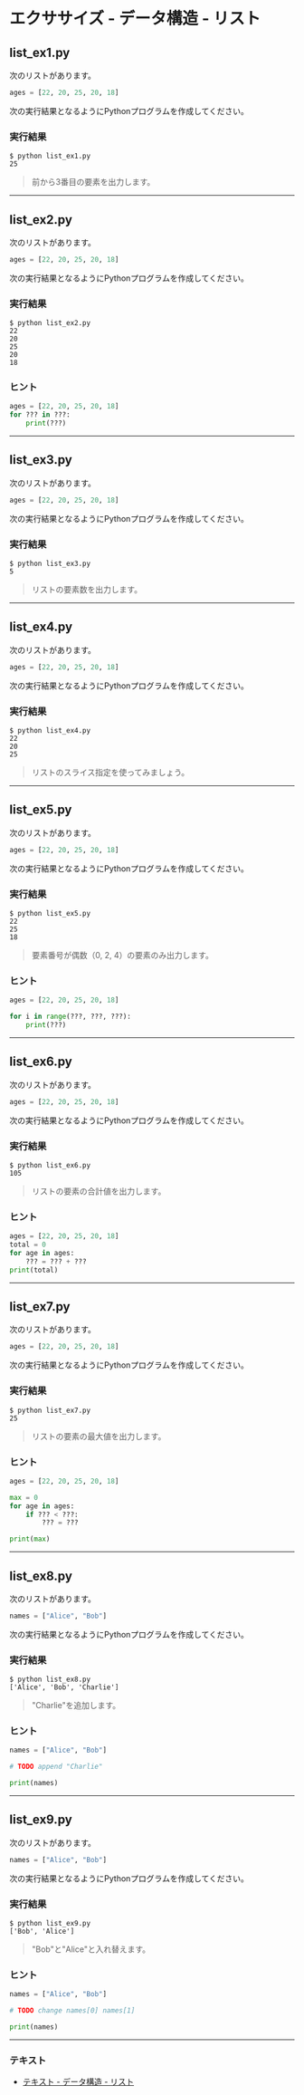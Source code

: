 # エクササイズ - データ構造 - リスト

## list_ex1.py

次のリストがあります。

``` python
ages = [22, 20, 25, 20, 18]
```

次の実行結果となるようにPythonプログラムを作成してください。

### 実行結果

``` 
$ python list_ex1.py 
25
```

> 前から3番目の要素を出力します。

---

## list_ex2.py

次のリストがあります。

``` python
ages = [22, 20, 25, 20, 18]
```

次の実行結果となるようにPythonプログラムを作成してください。

### 実行結果

``` 
$ python list_ex2.py 
22
20
25
20
18
```

### ヒント

``` python
ages = [22, 20, 25, 20, 18]
for ??? in ???:
    print(???)
```

---

## list_ex3.py

次のリストがあります。

``` python
ages = [22, 20, 25, 20, 18]
```

次の実行結果となるようにPythonプログラムを作成してください。

### 実行結果

``` 
$ python list_ex3.py 
5
```

> リストの要素数を出力します。

---

## list_ex4.py

次のリストがあります。

``` python
ages = [22, 20, 25, 20, 18]
```

次の実行結果となるようにPythonプログラムを作成してください。

### 実行結果

``` 
$ python list_ex4.py
22
20
25
```

> リストのスライス指定を使ってみましょう。

---

## list_ex5.py

次のリストがあります。

``` python
ages = [22, 20, 25, 20, 18]
```

次の実行結果となるようにPythonプログラムを作成してください。

### 実行結果

``` 
$ python list_ex5.py
22
25
18
```

> 要素番号が偶数（0, 2, 4）の要素のみ出力します。

### ヒント

``` python
ages = [22, 20, 25, 20, 18]

for i in range(???, ???, ???):
    print(???)
```

---

## list_ex6.py

次のリストがあります。

``` python
ages = [22, 20, 25, 20, 18]
```

次の実行結果となるようにPythonプログラムを作成してください。

### 実行結果

``` 
$ python list_ex6.py
105
```

> リストの要素の合計値を出力します。

### ヒント

``` python
ages = [22, 20, 25, 20, 18]
total = 0
for age in ages:
    ??? = ??? + ???
print(total)
```

---

## list_ex7.py

次のリストがあります。

``` python
ages = [22, 20, 25, 20, 18]
```

次の実行結果となるようにPythonプログラムを作成してください。

### 実行結果

``` 
$ python list_ex7.py
25
```

> リストの要素の最大値を出力します。

### ヒント

``` python
ages = [22, 20, 25, 20, 18]

max = 0
for age in ages:
    if ??? < ???:
        ??? = ???

print(max)
```

---

## list_ex8.py

次のリストがあります。

``` python
names = ["Alice", "Bob"]
```

次の実行結果となるようにPythonプログラムを作成してください。

### 実行結果

``` 
$ python list_ex8.py
['Alice', 'Bob', 'Charlie']
```

> "Charlie"を追加します。

### ヒント

``` python
names = ["Alice", "Bob"]

# TODO append "Charlie"

print(names)
```

---

## list_ex9.py

次のリストがあります。

``` python
names = ["Alice", "Bob"]
```

次の実行結果となるようにPythonプログラムを作成してください。

### 実行結果

``` 
$ python list_ex9.py 
['Bob', 'Alice']
```

> "Bob"と"Alice"と入れ替えます。

### ヒント

``` python
names = ["Alice", "Bob"]

# TODO change names[0] names[1]

print(names)
```

---

### テキスト

* [テキスト - データ構造 - リスト](../text/06_basic_ex.md)
